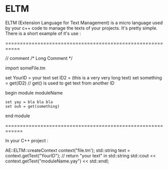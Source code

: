 # ELTM
ELTM (Extension Language for Text Management) is a micro language used by your c++ code to manage the texts of your projects. It's pretty simple.
There is a short example of it's use :

===========================================================

// comment
/*
   Long
   Comment
*/

import someFile.tm

set YourID = your text
set ID2 = (this is
		   a very
		   very long
		   text)
set something = get(ID2)	// get() is used to get text from another ID

begin module moduleName

	set yay = bla bla bla
	set ouh = get(something)

end module

============================================================

In your C++ project :

AE::ELTM::createContext context("file.tm');
std::string text = context.getText("YourID"); // return "your text" in std::string
std::cout << context.getText("moduleName.yay") << std::endl;

